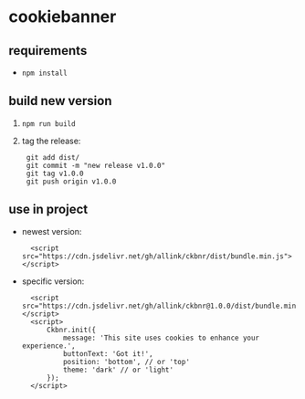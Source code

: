 # cookiebanner

## requirements

- `npm install`

## build new version

1. `npm run build`
1. tag the release:

        git add dist/
        git commit -m "new release v1.0.0"
        git tag v1.0.0
        git push origin v1.0.0

## use in project

- newest version:

        <script src="https://cdn.jsdelivr.net/gh/allink/ckbnr/dist/bundle.min.js"></script>

- specific version:

        <script src="https://cdn.jsdelivr.net/gh/allink/ckbnr@1.0.0/dist/bundle.min.js"></script>
        <script>
            Ckbnr.init({
                message: 'This site uses cookies to enhance your experience.',
                buttonText: 'Got it!',
                position: 'bottom', // or 'top'
                theme: 'dark' // or 'light'
            });
        </script>
